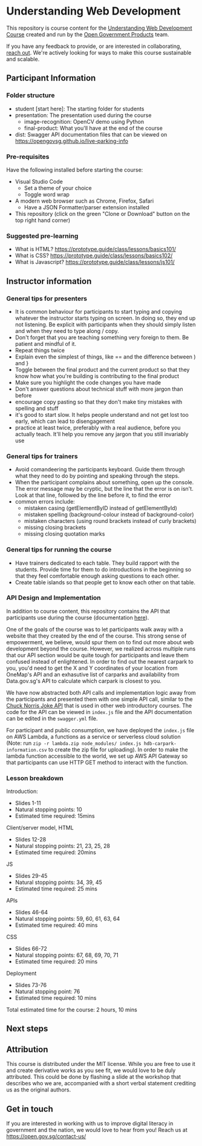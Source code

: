 # Understanding Web Development
This repository is course content for the [Understanding Web Development Course](https://www.cscollege.gov.sg/programmes/pages/display%20programme.aspx?epid=88mh6oplhphm3pdmkhkcpp5smo) created and run by the [Open Government Products](open.gov.sg) team. 

If you have any feedback to provide, or are interested in collaborating, [reach out](https://open.gov.sg/contact-us/). We're actively looking for ways to make this course sustainable and scalable.

## Participant Information

### Folder structure

- student [start here]: The starting folder for students
- presentation: The presentation used during the course 
  - image-recognition: OpenCV demo using Python
  - final-product: What you'll have at the end of the course
- dist: Swagger API documentation files that can be viewed on https://opengovsg.github.io/live-parking-info

### Pre-requisites
Have the following installed before starting the course:
- Visual Studio Code
    - Set a theme of your choice
    - Toggle word wrap
- A modern web browser such as Chrome, Firefox, Safari
    - Have a JSON Formatter/parser extension installed
- This repository (click on the green "Clone or Download" button on the top right hand corner)

### Suggested pre-learning
- What is HTML? https://prototype.guide/class/lessons/basics101/
- What is CSS? https://prototype.guide/class/lessons/basics102/
- What is Javascript? https://prototype.guide/class/lessons/js101/

## Instructor information

### General tips for presenters

- It is common behaviour for participants to start typing and copying whatever the instructor starts typing on screen. In doing so, they end up not listening. Be explicit with participants when they should simply listen and when they need to type along / copy.
- Don't forget that you are teaching something very foreign to them. Be patient and mindful of it.
- Repeat things twice
- Explain even the simplest of things, like == and the difference between ) and }
- Toggle between the final product and the current product so that they know how what you're building is contributing to the final product
- Make sure you highlight the code changes you have made
- Don't answer questions about technical stuff with more jargon than before
- encourage copy pasting so that they don't make tiny mistakes with spelling and stuff
- it's good to start slow. It helps people understand and not get lost too early, which can lead to disengagement
- practice at least twice, preferably with a real audience, before you actually teach. It'll help you remove any jargon that you still invariably use


### General tips for trainers
- Avoid comandeering the participants keyboard. Guide them through what they need to do by pointing and speaking through the steps.
- When the participant complains about something, open up the console. The error message may be cryptic, but the line that the error is on isn't. Look at that line, followed by the line before it, to find the error
- common errors include:
  - mistaken casing (getElementByID instead of getElementById)
  - mistaken spelling (background-colour instead of background-color)
  - mistaken characters (using round brackets instead of curly brackets)
  - missing closing brackets
  - missing closing quotation marks
    

### General tips for running the course
- Have trainers dedicated to each table. They build rapport with the students. Provide time for them to do introductions in the beginning so that they feel comfortable enough asking questions to each other.
- Create table islands so that people get to know each other on that table.

### API Design and Implementation

In addition to course content, this repository contains the API that participants use during the course (documentation [here](https://opengovsg.github.io/live-parking-info/)). 

One of the goals of the course was to let participants walk away with a website that they created by the end of the course. This strong sense of empowerment, we believe, would spur them on to find out more about web development beyond the course. However, we realized across multiple runs that our API section would be quite tough for participants and leave them confused instead of enlightened. In order to find out the nearest carpark to you, you'd need to get the X and Y coordinates of your location from OneMap's API and an exhasutive list of carparks and availability from Data.gov.sg's API to calculate which carpark is closest to you.

We have now abstracted both API calls and implementation logic away from the participants and presented them with one simple API call, similar to the [Chuck Norris Joke API](https://api.chucknorris.io/) that is used in other web introductory courses. The code for the API can be viewed in `index.js` file and the API documentation can be edited in the `swagger.yml` file.

For participant and public consumption, we have deployed the `index.js` file on AWS Lambda, a functions as a service or serverless cloud solution (Note: run `zip -r lambda.zip node_modules/ index.js hdb-carpark-information.csv` to create the zip file for uploading). In order to make the lambda function accessible to the world, we set up AWS API Gateway so that participants can use HTTP GET method to interact with the function.

### Lesson breakdown

Introduction:
- Slides 1-11
- Natural stopping points: 10
- Estimated time required: 15mins

Client/server model, HTML
- Slides 12-28
- Natural stopping points: 21, 23, 25, 28
- Estimated time required: 20mins

JS 
- Slides 29-45
- Natural stopping points: 34, 39, 45
- Estimated time required: 25 mins

APIs 
- Slides 46-64
- Natural stopping points: 59, 60, 61, 63, 64
- Estimated time required: 40 mins

CSS 
- Slides 66-72
- Natural stopping points: 67, 68, 69, 70, 71
- Estimated time required: 20 mins

Deployment 
- Slides 73-76
- Natural stopping point: 76
- Estimated time required: 10 mins

Total estimated time for the course: 2 hours, 10 mins

## Next steps 

## Attribution

This course is distributed under the MIT license. While you are free to use it and create derivative works as you see fit, 
we would love to be duly attributed. This could be done by flashing a slide at the workshop that describes who we are, accompanied with a short verbal statement crediting us as the original authors.

## Get in touch

If you are interested in working with us to improve digital literacy in government and the nation, 
we would love to hear from you! Reach us at https://open.gov.sg/contact-us/
